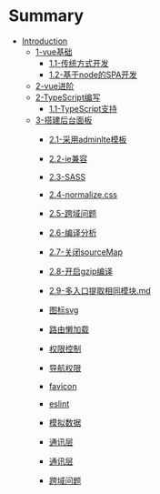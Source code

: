 # Summary

* [Introduction](README.md)
    * [1-vue基础]()
        * [1.1-传统方式开发](1-基础知识/1.1-传统方式开发.md)
        * [1.2-基于node的SPA开发](1-基础知识/1.2-基于node的SPA开发.md)
    * [2-vue进阶]()
    * [2-TypeScript编写]()
        * [1.1-TypeScript支持](1-基础知识/1.1-TypeScript支持.md)
    * [3-搭建后台面板]()
        * [2.1-采用adminlte模板](3-搭建后台面板/2.1-采用adminlte模板.md)
        * [2.2-ie兼容](3-搭建后台面板/2.2-ie兼容.md)
        * [2.3-SASS](3-搭建后台面板/2.3-SASS.md)
        * [2.4-normalize.css](3-搭建后台面板/2.4-normalize.css.md)
        * [2.5-跨域问题](3-搭建后台面板/2.5-跨域问题.md)
        * [2.6-编译分析](3-搭建后台面板/2.6-编译分析.md)
        * [2.7-关闭sourceMap](3-搭建后台面板/2.7-关闭sourceMap.md)
        * [2.8-开启gzip编译](3-搭建后台面板/2.8-开启gzip编译.md)
        * [2.9-多入口提取相同模块.md](3-搭建后台面板/2.9-多入口提取相同模块.md)

        * [图标svg](搭建后台面板/图标svg.md)
        * [路由懒加载](搭建后台面板/路由懒加载.md)
        * [权限控制](搭建后台面板/权限控制.md)
        * [导航权限](搭建后台面板/导航权限.md)
        * [favicon](搭建后台面板/favicon.md)
        * [eslint](搭建后台面板/eslint.md)
        * [模拟数据](搭建后台面板/模拟数据.md)
        * [通讯层](搭建后台面板/通讯层.md)
        * [通讯层](搭建后台面板/baseurl.md)
        * [跨域问题](搭建后台面板/跨域问题.md)
